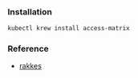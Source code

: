 ### Installation
```bash
kubectl krew install access-matrix
```

### Reference
* [rakkes](https://github.com/corneliusweig/rakkess)
